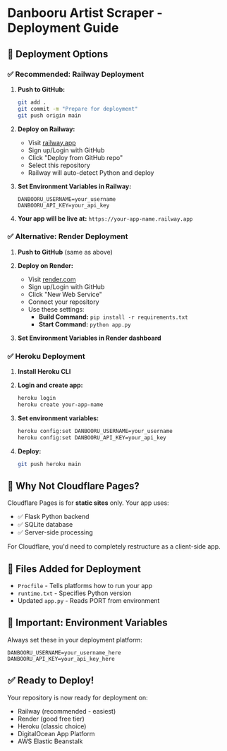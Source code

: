 # Danbooru Artist Scraper - Deployment Guide

## 🚀 Deployment Options

### ✅ **Recommended: Railway Deployment**

1. **Push to GitHub:**
   ```bash
   git add .
   git commit -m "Prepare for deployment"
   git push origin main
   ```

2. **Deploy on Railway:**
   - Visit [railway.app](https://railway.app)
   - Sign up/Login with GitHub
   - Click "Deploy from GitHub repo"
   - Select this repository
   - Railway will auto-detect Python and deploy

3. **Set Environment Variables in Railway:**
   ```
   DANBOORU_USERNAME=your_username
   DANBOORU_API_KEY=your_api_key
   ```

4. **Your app will be live at:** `https://your-app-name.railway.app`

### ✅ **Alternative: Render Deployment**

1. **Push to GitHub** (same as above)

2. **Deploy on Render:**
   - Visit [render.com](https://render.com)
   - Sign up/Login with GitHub
   - Click "New Web Service"
   - Connect your repository
   - Use these settings:
     - **Build Command:** `pip install -r requirements.txt`
     - **Start Command:** `python app.py`

3. **Set Environment Variables in Render dashboard**

### ✅ **Heroku Deployment**

1. **Install Heroku CLI**
2. **Login and create app:**
   ```bash
   heroku login
   heroku create your-app-name
   ```

3. **Set environment variables:**
   ```bash
   heroku config:set DANBOORU_USERNAME=your_username
   heroku config:set DANBOORU_API_KEY=your_api_key
   ```

4. **Deploy:**
   ```bash
   git push heroku main
   ```

## 🚫 **Why Not Cloudflare Pages?**

Cloudflare Pages is for **static sites** only. Your app uses:
- ✅ Flask Python backend
- ✅ SQLite database  
- ✅ Server-side processing

For Cloudflare, you'd need to completely restructure as a client-side app.

## 📁 **Files Added for Deployment**

- `Procfile` - Tells platforms how to run your app
- `runtime.txt` - Specifies Python version
- Updated `app.py` - Reads PORT from environment

## 🔐 **Important: Environment Variables**

Always set these in your deployment platform:
```
DANBOORU_USERNAME=your_username_here
DANBOORU_API_KEY=your_api_key_here
```

## ✅ **Ready to Deploy!**

Your repository is now ready for deployment on:
- Railway (recommended - easiest)
- Render (good free tier)
- Heroku (classic choice)
- DigitalOcean App Platform
- AWS Elastic Beanstalk
